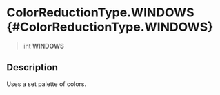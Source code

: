 ColorReductionType.WINDOWS {#ColorReductionType.WINDOWS}
==========================

> int **WINDOWS**

Description
-----------

Uses a set palette of colors.
